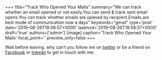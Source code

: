 +++
title="Track Who Opened Your Mails"
summary="We can track whether an email opened or not easily.You can send & track sent email opens.You can track whether emails are opened by recipient.Emails are best mode of communication now a days"
keywords="gmail"
type='post'
date='2019-08-26T18:08:57+0000'
lastmod='2019-08-26T18:08:57+0000'
draft='true'
authors=['admin']
[image]
caption='Track Who Opened Your Mails'
focal_point=''
preview_only=false
+++










Wait before leaving.
why can’t you follow me on <a href="https://twitter.com/arungudelli" target="_blank" rel="noopener">twitter</a> or be a friend on <a href="https://www.facebook.com/gudelliArun" target="_blank" rel="noopener">Facebook</a> or  <a href="https://www.linkedin.com/in/arungudelli/" target="_blank" rel="noopener">linkedn</a> to get in touch with me.







